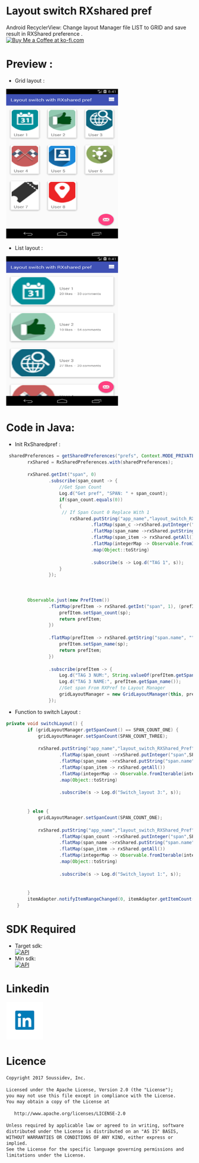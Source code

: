 # Layout switch RXshared pref

Android RecyclerView: Change layout Manager file LIST to GRID and save result in RXShared preference .</br>
<a href='https://ko-fi.com/A243447K' target='_blank'><img height='36' style='border:0px;height:36px;' src='https://az743702.vo.msecnd.net/cdn/kofi4.png?v=0' border='0' alt='Buy Me a Coffee at ko-fi.com' /></a><br>

# Preview :

* Grid layout :</br>
<img src="grid_layout.png" height="402" width="302">

* List layout :</br>
<img src="list_layout.png" height="402" width="302">
<br>

# Code in Java:

* Init RxSharedpref :
```java
 sharedPreferences = getSharedPreferences("prefs", Context.MODE_PRIVATE);
        rxShared = RxSharedPreferences.with(sharedPreferences);

        rxShared.getInt("span", 0)
                .subscribe(span_count -> {
                    //Get Span Count
                    Log.d("Get pref", "SPAN: " + span_count);
                    if(span_count.equals(0))
                    {
                     // If Span Count 0 Replace With 1
                        rxShared.putString("app_name","layout_switch_RXShared_Pref")
                                .flatMap(span_c ->rxShared.putInteger("span",SPAN_COUNT_ONE))
                                .flatMap(span_name ->rxShared.putString("span.name","Single"))
                                .flatMap(span_item -> rxShared.getAll())
                                .flatMap(integerMap -> Observable.fromIterable(integerMap.entrySet()))
                                .map(Object::toString)

                                .subscribe(s -> Log.d("TAG 1", s));
                    }
                });



        Observable.just(new PrefItem())
                .flatMap(prefItem -> rxShared.getInt("span", 1), (prefItem, sp) -> {
                    prefItem.setSpan_count(sp);
                    return prefItem;
                })

                .flatMap(prefItem -> rxShared.getString("span.name", ""), (prefItem, sp) -> {
                    prefItem.setSpan_name(sp);
                    return prefItem;
                })

                .subscribe(prefItem -> {
                    Log.d("TAG 3 NUM:", String.valueOf(prefItem.getSpan_count()));
                    Log.d("TAG 3 NAME:", prefItem.getSpan_name());
                    //Get span From RXPref to Layout Manager
                    gridLayoutManager = new GridLayoutManager(this, prefItem.getSpan_count());
                });

```
* Function to switch Layout :
```java
private void switchLayout() {
        if (gridLayoutManager.getSpanCount() == SPAN_COUNT_ONE) {
            gridLayoutManager.setSpanCount(SPAN_COUNT_THREE);

            rxShared.putString("app_name","layout_switch_RXShared_Pref")
                    .flatMap(span_count ->rxShared.putInteger("span",SPAN_COUNT_THREE))
                    .flatMap(span_name ->rxShared.putString("span.name","Multiple"))
                    .flatMap(span_item -> rxShared.getAll())
                    .flatMap(integerMap -> Observable.fromIterable(integerMap.entrySet()))
                    .map(Object::toString)

                    .subscribe(s -> Log.d("Switch_layout 3:", s));


        } else {
            gridLayoutManager.setSpanCount(SPAN_COUNT_ONE);

            rxShared.putString("app_name","layout_switch_RXShared_Pref")
                    .flatMap(span_count ->rxShared.putInteger("span",SPAN_COUNT_ONE))
                    .flatMap(span_name ->rxShared.putString("span.name","Single"))
                    .flatMap(span_item -> rxShared.getAll())
                    .flatMap(integerMap -> Observable.fromIterable(integerMap.entrySet()))
                    .map(Object::toString)

                    .subscribe(s -> Log.d("Switch_layout 1:", s));


        }
        itemAdapter.notifyItemRangeChanged(0, itemAdapter.getItemCount());
    }
```
# SDK Required
+ Target sdk:<br>
[![API](https://img.shields.io/badge/API-23%2B-brightgreen.svg?style=flat)](https://android-arsenal.com/api?level=23)
+ Min sdk:<br>
[![API](https://img.shields.io/badge/API-19%2B-orange.svg?style=flat)](https://android-arsenal.com/api?level=19)

# Linkedin

<a href="https://www.linkedin.com/in/soussimohamed/">
<img src="picture/linkedin.png" height="100" width="100" alt="Soussi Mohamed">
</a>

# Licence

```
Copyright 2017 Soussidev, Inc.

Licensed under the Apache License, Version 2.0 (the "License");
you may not use this file except in compliance with the License.
You may obtain a copy of the License at

   http://www.apache.org/licenses/LICENSE-2.0

Unless required by applicable law or agreed to in writing, software
distributed under the License is distributed on an "AS IS" BASIS,
WITHOUT WARRANTIES OR CONDITIONS OF ANY KIND, either express or implied.
See the License for the specific language governing permissions and
limitations under the License.
```

